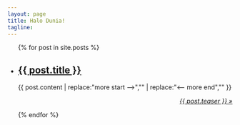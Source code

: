 ```yaml
---
layout: page
title: Halo Dunia!
tagline: 
---
```


<ul class="unstyled">
  {% for post in site.posts %}
    <li>
        <h2><a href="{{ BASE_PATH }}{{ post.url }}">{{ post.title }}</a></h2>
        {{ post.content | replace:"more start -->","" | replace:"<-- more end","" }}
        <p style="text-align: right"><em><a href="{{ BASE_PATH }}{{ post.url }}">{{ post.teaser }} &raquo;</a></em></p>
    </li>
  {% endfor %}
</ul>
